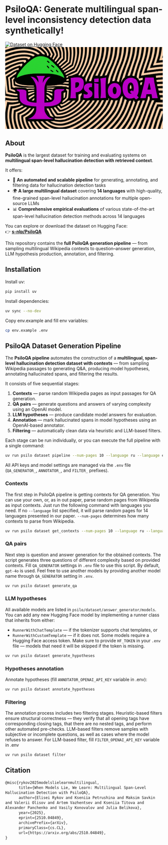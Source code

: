 # PsiloQA: Generate multilingual span-level inconsistency detection data synthetically!
[![Dataset on Hugging Face](https://img.shields.io/badge/Dataset-HuggingFace-blue.svg)](https://huggingface.co/datasets/s-nlp/PsiloQA)
![PsiloQA logo](images/logo.png)

## About

**PsiloQA** is the largest dataset for training and evaluating systems on **multilingual span-level hallucination detection with retrieved context**. 

It offers:

- 🧠 **An automated and scalable pipeline** for generating, annotating, and filtering data for hallucination detection tasks  
- 🌍 **A large multilingual dataset** covering **14 languages** with high-quality, fine-grained span-level hallucination annotations for multiple open-source LLMs  
- 📊 **Comprehensive empirical evaluations** of various state-of-the-art span-level hallucination detection methods across 14 languages  

You can explore or download the dataset on Hugging Face:  
👉 **[s-nlp/PsiloQA](https://huggingface.co/datasets/s-nlp/PsiloQA)**

This repository contains the **full PsiloQA generation pipeline** — from sampling multilingual Wikipedia contexts to question–answer generation, LLM hypothesis production, annotation, and filtering.

## Installation
Install uv:
```bash
pip install uv
```

Install dependencies:
```bash
uv sync --no-dev
```

Copy env.example and fill env variables:
```bash
cp env.example .env
```

## PsiloQA Dataset Generation Pipeline
The **PsiloQA pipeline** automates the construction of a **multilingual, span-level hallucination detection dataset with contexts** — from sampling Wikipedia passages to generating Q&A, producing model hypotheses, annotating hallucinated spans, and filtering the results.

It consists of five sequential stages:
1. **Contexts** — parse random Wikipedia pages as input passages for QA generation.  
2. **QA pairs** — generate questions and answers of varying complexity using an OpenAI model.  
3. **LLM hypotheses** — produce candidate model answers for evaluation.  
4. **Annotation** — mark hallucinated spans in model hypotheses using an OpenAI-based annotator.  
5. **Filtering** — automatically clean data via heuristic and LLM-based filters.

Each stage can be run individually, or you can execute the full pipeline with a single command:

```bash
uv run psilo dataset pipeline --num-pages 10 --language ru --language en --limit 100 --model Qwen/Qwen2.5-3B-Instruct
```

All API keys and model settings are managed via the `.env` file (`QA_GENERATOR_`, `ANNOTATOR_`, and `FILTER_` prefixes).

### Contexts
The first step in PsiloQA pipeline is getting contexts for QA generation. You can use your own, or, as in out paper, parse random pages from Wikipedia as input contexts. Just run the following command with languages you need. If no `--language` list specified, it will parse random pages for 14 languages presented in our paper. `--num-pages` determines how many contexts to parse from Wikipedia.
```bash
uv run psilo dataset get_contexts --num-pages 10 --language ru --language en
```

### QA pairs
Next step is question and answer generation for the obtained contexts. The script generates three questions of different complexity based on provided contexts. Fill `QA_GENERATOR` settings in `.env` file to use this script. By default, `gpt-4o` is used. Feel free to use another models by providing another model name through `QA_GENERATOR` setting in `.env`.
```bash
uv run psilo dataset generate_qa
```

### LLM hypotheses
All available models are listed in `psilo/dataset/answer_generator/models`. You can add any new Hugging Face model by implementing a runner class that inherits from either:
- `RunnerWithChatTemplate` — if the tokenizer supports chat templates, or
- `RunnerWithCustomTemplate` — if it does not.
Some models require a Hugging Face access token. Make sure to provide `HF_TOKEN` in your `.env` file — models that need it will be skipped if the token is missing.
```bash
uv run psilo dataset generate_hypotheses
```

### Hypotheses annotation
Annotate hypotheses (fill `ANNOTATOR_OPENAI_API_KEY` variable in .env):
```bash
uv run psilo dataset annotate_hypotheses
```

### Filtering
The annotation process includes two filtering stages. Heuristic-based filters ensure structural correctness — they verify that all opening tags have corresponding closing tags, that there are no nested tags, and perform other automated pre-checks. LLM-based filters remove samples with subjective or incomplete questions, as well as cases where the model refuses to answer. For LLM-based filter, fill `FILTER_OPENAI_API_KEY` variable in .env
```bash
uv run psilo dataset filter
```

## Citation
```
@misc{rykov2025modelslielearnmultilingual,
      title={When Models Lie, We Learn: Multilingual Span-Level Hallucination Detection with PsiloQA}, 
      author={Elisei Rykov and Kseniia Petrushina and Maksim Savkin and Valerii Olisov and Artem Vazhentsev and Kseniia Titova and Alexander Panchenko and Vasily Konovalov and Julia Belikova},
      year={2025},
      eprint={2510.04849},
      archivePrefix={arXiv},
      primaryClass={cs.CL},
      url={https://arxiv.org/abs/2510.04849}, 
}
```

